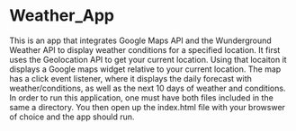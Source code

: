 # Weather_App
This is an app that integrates Google Maps API and the Wunderground Weather API to display weather conditions for a specified location. It first uses the Geolocation API to get your current location. Using that locaiton it displays a Google maps widget relative to your current location. The map has a click event listener, where it displays the daily forecast with weather/conditions, as well as the next 10 days of weather and conditions. In order to run this application, one must have both files included in the same a directory. You then open up the index.html file with your browswer of choice and the app should run. 
